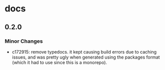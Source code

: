 # docs

## 0.2.0

### Minor Changes

- c172915: remove typedocs. it kept causing build errors due to caching issues, and was pretty ugly when generated using the packages format (which it had to use since this is a monorepo).
